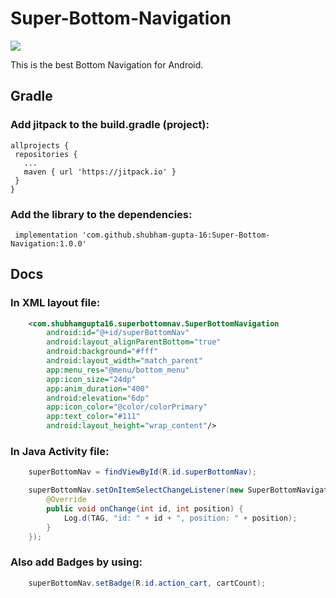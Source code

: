 # Super-Bottom-Navigation

[![](https://jitpack.io/v/shubham-gupta-16/Super-Bottom-Navigation.svg)](https://jitpack.io/#shubham-gupta-16/Super-Bottom-Navigation)

This is the best Bottom Navigation for Android.

## Gradle

### Add jitpack to the build.gradle (project):
  ```
 allprojects {
   repositories {
     ...
     maven { url 'https://jitpack.io' }
   }
 }
  ```

### Add the library to the dependencies:
```
 implementation 'com.github.shubham-gupta-16:Super-Bottom-Navigation:1.0.0'
  ```
## Docs

### In XML layout file:

```xml
    <com.shubhamgupta16.superbottomnav.SuperBottomNavigation
        android:id="@+id/superBottomNav"
        android:layout_alignParentBottom="true"
        android:background="#fff"
        android:layout_width="match_parent"
        app:menu_res="@menu/bottom_menu"
        app:icon_size="24dp"
        app:anim_duration="400"
        android:elevation="6dp"
        app:icon_color="@color/colorPrimary"
        app:text_color="#111"
        android:layout_height="wrap_content"/>
```
### In Java Activity file:
```java
    superBottomNav = findViewById(R.id.superBottomNav);

    superBottomNav.setOnItemSelectChangeListener(new SuperBottomNavigation.OnItemSelectChangeListener() {
        @Override
        public void onChange(int id, int position) {
            Log.d(TAG, "id: " + id + ", position: " + position);
        }
    });
```
### Also add Badges by using:
```java
    superBottomNav.setBadge(R.id.action_cart, cartCount);
```
